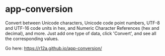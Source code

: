 # app-conversion

Convert between Unicode characters, Unicode code point numbers, UTF-8 and UTF-16 code units in hex, and Numeric Character References (hex and decimal), and more. Just add one type of data, click 'Convert', and see all the corresponding values.

Go here: https://r12a.github.io/app-conversion/
